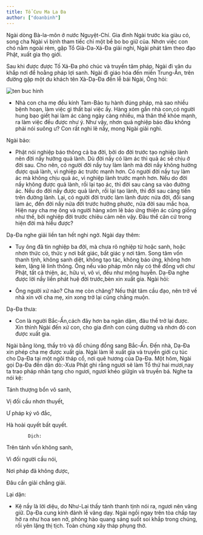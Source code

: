 ```yaml
---
title: Tổ Cưu Ma La Đa
author: ["doanbinh"]
---
```


Ngài dòng Bà-la-môn ở nước Nguyệt-Chí. Gia đình Ngài trước kia giàu có, song cha Ngài vì bịnh tham tiếc chỉ một bề bo bo giữ của. Nhơn việc con chó nằm ngoài rèm, gặp Tổ Già-Da-Xá-Đa giải nghi, Ngài phát tâm theo đạo Phật, xuất gia thọ giới. 

Sau khi được được Tố Xá-Đa phó chúc và truyền tâm pháp, Ngài đi vân du khắp nơi để hoằng pháp lợi sanh. Ngài đi giáo hóa đến miền Trung-Ấn, trên đường gặp một du khách tên Xà-Dạ-Đa đến lễ bái Ngài, Ông hỏi:

![ten buc hinh](http://chuahoiphuoc.net/wp-content/uploads/2014/04/191.jpg "ten buc hinh")

- Nhà con cha mẹ đều kính Tam-Bảo tu hành đúng pháp, mà sao nhiều bệnh hoạn, làm việc gì thất bại việc ấy. Hàng xóm gần nhà con,có người hung bạo giết hại làm ác càng ngày càng nhiều, mà thân thể khỏe mạnh, ra làm việc đều được như ý. Như vậy, nhơn quả nghiệp báo đâu không phải nói suông ư? Con rất nghi lẽ nầy, mong Ngài giải nghi.

Ngài bảo:

- Phật nói nghiệp báo thông cả ba đời, bởi do đời trước tạo nghiệp lành nên đời nầy hưởng quả lành. Dù đời nầy có làm ác thì quả ác sẽ chịu ở đời sau. Cho nên, có người đời nầy tuy làm lành mà đời nầy không hưởng được quả lành, vì nghiệp ác trước mạnh hơn. Có người đời nầy tuy làm ác mà không chịu quả ác, vì nghiệp lành trước mạnh hơn. Nếu do đời nầy không được quả lành, rồi lại tạo ác, thì đời sau càng sa vào đường ác. Nếu do đời nầy được quả lành, rồi lại tạo lành, thì đời sau càng tiến trên đường lành. Lại, có người đời trước làm lành được nửa đời, đổi sang làm ác, đến đời nầy nửa đời trước hưởng phước, nửa đời sau mắc họa. Hiện nay cha mẹ ông và người hàng xóm lẽ báo ứng thiện ác cũng giống như thế, bởi nghiệp đời trước chiêu cảm nên vậy. Đâu thể căn cứ trong hiện đời mà hiểu được?

Dạ-Đa nghe giải liền tan hết nghi ngờ. Ngài dạy thêm:

- Tuy ông đã tin nghiệp ba đời, mà chưa rõ nghiệp từ hoặc sanh, hoặc nhơn thức có, thức y nơi bất giác, bất giác y nơi tâm. Song tâm vốn thanh tịnh, không sanh diệt, không tạo tác, không báo ứng, không hơn kém, lặng lẽ linh thông. Ông nếu vào pháp môn nầy có thể đồng với chư Phật, tất cả thiện, ác, hữu vi, vô vi, đều như mộng huyễn. Dạ-Đa nghe được lời nầy liền phát huệ đời trước,bèn xin xuất gia. Ngài hỏi:

- Ông người xứ nào? Cha mẹ còn chăng? Nếu thật tâm cầu đạo, nên trở về nhà xin với cha mẹ, xin xong trở lại cũng chẳng muộn.

Dạ-Đa thưa:

- Con là người Bắc-Ấn,cách đây hơn ba ngàn dặm, đâu thể trở lại được. Xin thỉnh Ngài đến xứ con, cho gia đình con cúng dường và nhơn đó con được xuất gia.

Ngài bằng lòng, thầy trò và đồ chúng đồng sang Bắc-Ấn. Đến nhà, Dạ-Đa xin phép cha mẹ được xuất gia. Ngài làm lễ xuất gia và truyền giới cụ túc cho Dạ-Đa tại một ngôi tháp cổ, nơi quê hương của Dạ-Đa. Một hôm, Ngài gọi Dạ-Đa đến dặn dò:-Xưa Phật ghi rằng ngươi sẽ làm Tổ thứ hai mươi,nay ta trao pháp nhãn tạng cho ngươi, ngươi khéo giữgìn và truyền bá. Nghe ta nói kệ:

   Tánh thượng bổn vô sanh,

   Vị đối cầu nhơn thuyết,

   Ư pháp ký vô đắc,

   Hà hoài quyết bất quyết.

            Dịch:
                            
Trên tánh vốn không sanh,

 Vì đối người cầu nói,

 Nơi pháp đã không được,

 Đâu cần giải chẳng giải.

Lại dặn:

- Kệ nầy là lời diệu, do Như-Lai thấy tánh thanh tịnh nói ra, ngươi nên vâng giữ. Dạ-Đa cung kính đảnh lễ vâng dạy. Ngài ngồi ngay trên tòa chấp tay hở ra như hoa sen nở, phóng hào quang sáng suốt soi khắp trong chúng, rồi yên lặng thị tịch. Toàn chúng xây tháp phụng thờ.